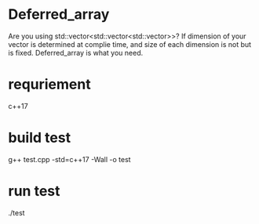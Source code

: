 # Deferred_array
Are you using std::vector<std::vector<std::vector<int>>>? 
If dimension of your vector is determined at complie time, and size of each dimension is not but is fixed. 
Deferred_array is what you need.

# requriement
c++17

# build test
g++ test.cpp -std=c++17 -Wall -o test

# run test
./test
